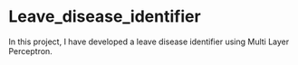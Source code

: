 # Leave_disease_identifier

In this project, I have developed a leave disease identifier using Multi Layer Perceptron.
